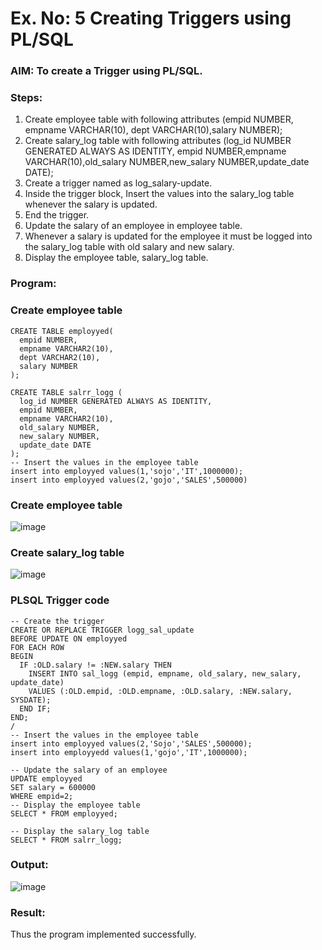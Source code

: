 # Ex. No: 5 Creating Triggers using PL/SQL

### AIM: To create a Trigger using PL/SQL.

### Steps:
1. Create employee table with following attributes (empid NUMBER, empname VARCHAR(10), dept VARCHAR(10),salary NUMBER);
2. Create salary_log table with following attributes (log_id NUMBER GENERATED ALWAYS AS IDENTITY, empid NUMBER,empname VARCHAR(10),old_salary NUMBER,new_salary NUMBER,update_date DATE);
3. Create a trigger named as log_salary-update.
4. Inside the trigger block, Insert the values into the salary_log table whenever the salary is updated.
5. End the trigger.
6. Update the salary of an employee in employee table.
7. Whenever a salary is updated for the employee it must be logged into the salary_log table with old salary and new salary.
8. Display the employee table, salary_log table.

### Program:
### Create employee table
```
CREATE TABLE employyed(
  empid NUMBER,
  empname VARCHAR2(10),
  dept VARCHAR2(10),
  salary NUMBER
);

CREATE TABLE salrr_logg (
  log_id NUMBER GENERATED ALWAYS AS IDENTITY,
  empid NUMBER,
  empname VARCHAR2(10),
  old_salary NUMBER,
  new_salary NUMBER,
  update_date DATE
);
-- Insert the values in the employee table
insert into employyed values(1,'sojo','IT',1000000);
insert into employyed values(2,'gojo','SALES',500000)
```
### Create employee table

![image](https://github.com/rathishc12/Ex-No-5-Creating-Triggers-using-PL-SQL/assets/120539398/c5e425d1-b210-4b91-ba51-f81ba04cdf63)

### Create salary_log table


![image](https://github.com/rathishc12/Ex-No-5-Creating-Triggers-using-PL-SQL/assets/120539398/cdf63163-7122-4839-b733-16b2abf42361)


### PLSQL Trigger code
```
-- Create the trigger
CREATE OR REPLACE TRIGGER logg_sal_update
BEFORE UPDATE ON employyed
FOR EACH ROW
BEGIN
  IF :OLD.salary != :NEW.salary THEN
    INSERT INTO sal_logg (empid, empname, old_salary, new_salary, update_date)
    VALUES (:OLD.empid, :OLD.empname, :OLD.salary, :NEW.salary, SYSDATE);
  END IF;
END;
/
-- Insert the values in the employee table
insert into employyed values(2,'Sojo','SALES',500000);
insert into employyedd values(1,'gojo','IT',1000000);

-- Update the salary of an employee
UPDATE employyed
SET salary = 600000
WHERE empid=2;
-- Display the employee table
SELECT * FROM employyed;

-- Display the salary_log table
SELECT * FROM salrr_logg;
```
### Output:
![image](https://github.com/rathishc12/Ex-No-5-Creating-Triggers-using-PL-SQL/assets/120539398/b909f4bf-1973-4d1d-800b-9b10234191c5)



### Result:
Thus the program implemented successfully.
